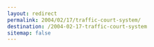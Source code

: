 ```yaml
---
layout: redirect
permalink: 2004/02/17/traffic-court-system/
destination: /2004-02-17-traffic-court-system
sitemap: false
---
```

